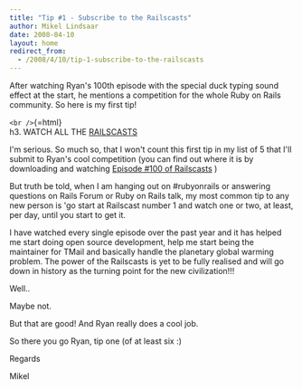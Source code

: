```yaml
---
title: "Tip #1 - Subscribe to the Railscasts"
author: Mikel Lindsaar
date: 2008-04-10
layout: home
redirect_from:
  - /2008/4/10/tip-1-subscribe-to-the-railscasts
---
```

After watching Ryan's 100th episode with the special duck typing sound
effect at the start, he mentions a competition for the whole Ruby on
Rails community. So here is my first tip!

`<br />`{=html}\
h3. WATCH ALL THE [RAILSCASTS](http://www.railscasts.com/)

I'm serious. So much so, that I won't count this first tip in my list of
5 that I'll submit to Ryan's cool competition (you can find out where it
is by downloading and watching [Episode #100 of
Railscasts](http://www.railscasts.com/episodes/100) )

But truth be told, when I am hanging out on #rubyonrails or answering
questions on Rails Forum or Ruby on Rails talk, my most common tip to
any new person is 'go start at Railscast number 1 and watch one or two,
at least, per day, until you start to get it.

I have watched every single episode over the past year and it has helped
me start doing open source development, help me start being the
maintainer for TMail and basically handle the planetary global warming
problem. The power of the Railscasts is yet to be fully realised and
will go down in history as the turning point for the new civilization!!!

Well..

Maybe not.

But that are good! And Ryan really does a cool job.

So there you go Ryan, tip one (of at least six :)

Regards

Mikel
